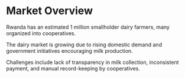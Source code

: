 # Market Overview
Rwanda has an estimated 1 million smallholder dairy farmers, many organized into cooperatives.


The dairy market is growing due to rising domestic demand and government initiatives encouraging milk production.


Challenges include lack of transparency in milk collection, inconsistent payment, and manual record-keeping by cooperatives.



